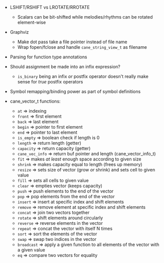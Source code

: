 - LSHIFT/RSHIFT vs LROTATE/RROTATE
  - Scalars can be bit-shifted while melodies/rhythms can be rotated element-wise

- Graphviz
  - Make dot pass take a file pointer instead of file name
  - Wrap fopen/fclose and handle `cane_string_view_t` as filename

- Parsing for function type annotations

- Should assignment be made into an infix expression?
  - `is_binary` being an infix _or_ postfix operator doesn't really make sense for _true_ postfix operators

- Symbol remapping/binding power as part of symbol definitions

- cane_vector_t functions:
  - `at`            =>   indexing
  - `front`         =>   first element
  - `back`          =>   last element
  - `begin`         =>   pointer to first element
  - `end`           =>   pointer to last element
  - `is_empty`      =>   boolean check if length is 0
  - `length`        =>   return length (getter)
  - `capacity`      =>   return capacity (getter)
  - `cane_vec_info` =>   return buf pointer and length (cane_vector_info_t)
  - `fit`           =>   makes _at least_ enough space according to given size
  - `shrink`        =>   makes capacity equal to length (frees up memory)
  - `resize`        =>   sets size of vector (grow _or_ shrink) and sets cell to given value
  - `fill`          =>   sets all cells to given value
  - `clear`         =>   empties vector (keeps capacity)
  - `push`          =>   push elements to the end of the vector
  - `pop`           =>   pop elements from the end of the vector
  - `insert`        =>   insert at specific index and shift elements
  - `remove`        =>   remove element at specific index and shift elements
  - `concat`        =>   join two vectors together
  - `rotate`        =>   shift elements around circularly
  - `reverse`       =>   reverse elements in the vector
  - `repeat`        =>   concat the vector with itself N times
  - `sort`          =>   sort the elements of the vector
  - `swap`          =>   swap two indices in the vector
  - `broadcast`     =>   apply a given function to all elements of the vector with a given value
  - `eq`            =>   compare two vectors for equality
